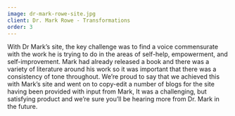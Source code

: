 ```yaml
---
image: dr-mark-rowe-site.jpg
client: Dr. Mark Rowe - Transformations
order: 3
---
```

With Dr Mark’s site, the key challenge was to find a voice commensurate with the work he is trying to do in the areas of self-help, empowerment, and self-improvement. Mark had already released a book and there was a variety of literature around his work so it was important that there was a consistency of tone throughout. We’re proud to say that we achieved this with Mark’s site and went on to copy-edit a number of blogs for the site having been provided with input from Mark, It was a challenging, but satisfying product and we’re sure you’ll be hearing more from Dr. Mark in the future.

